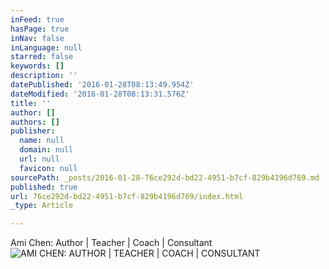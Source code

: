 ```yaml
---
inFeed: true
hasPage: true
inNav: false
inLanguage: null
starred: false
keywords: []
description: ''
datePublished: '2016-01-28T08:13:49.954Z'
dateModified: '2016-01-28T08:13:31.576Z'
title: ''
author: []
authors: []
publisher:
  name: null
  domain: null
  url: null
  favicon: null
sourcePath: _posts/2016-01-28-76ce292d-bd22-4951-b7cf-829b4196d769.md
published: true
url: 76ce292d-bd22-4951-b7cf-829b4196d769/index.html
_type: Article

---
```

Ami Chen: Author | Teacher | Coach | Consultant
![AMI CHEN: AUTHOR | TEACHER | COACH | CONSULTANT](https://the-grid-user-content.s3-us-west-2.amazonaws.com/86699711-7149-4953-a3f4-6e8ffc264aaa.png)